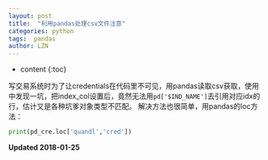 ```yaml
---
layout: post
title:  "利用pandas处理csv文件注意"
categories: python
tags:  pandas
author: LZN
---
```


* content
{:toc}

写交易系统时为了让credentials在代码里不可见，用pandas读取csv获取，使用中发现一坑，把index_col设置后，竟然无法用`pd['$IND_NAME']`去引用对应idx的行，估计又是各种坑爹对象类型不匹配。
解决方法也很简单，用pandas的loc方法：

``` python
print(pd_cre.loc['quandl','cred'])
```


**Updated 2018-01-25**
